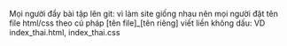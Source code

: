 Mọi người đẩy bài tập lên git:
vì làm site giống nhau nên mọi người đặt tên file html/css theo cú pháp [tên file]_[tên riêng] viết liền không dấu: VD index_thai.html, index_thai.css

